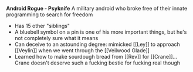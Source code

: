**Android Rogue - Psyknife**
A military android who broke free of their innate programming to search for freedom

- Has 15 other "siblings"
- A bluebell symbol on a pin is one of his more important things, but he's not completely sure what it means
- Can deceive to an astounding degree: mimicked [[Ley]] to approach [[Veylin]] when we went through the [[Veilwood Glade]]
- Learned how to make sourdough bread from [[Rev]] for [[Crane]]... Crane doesn't deserve such a fucking bestie for fucking real though
